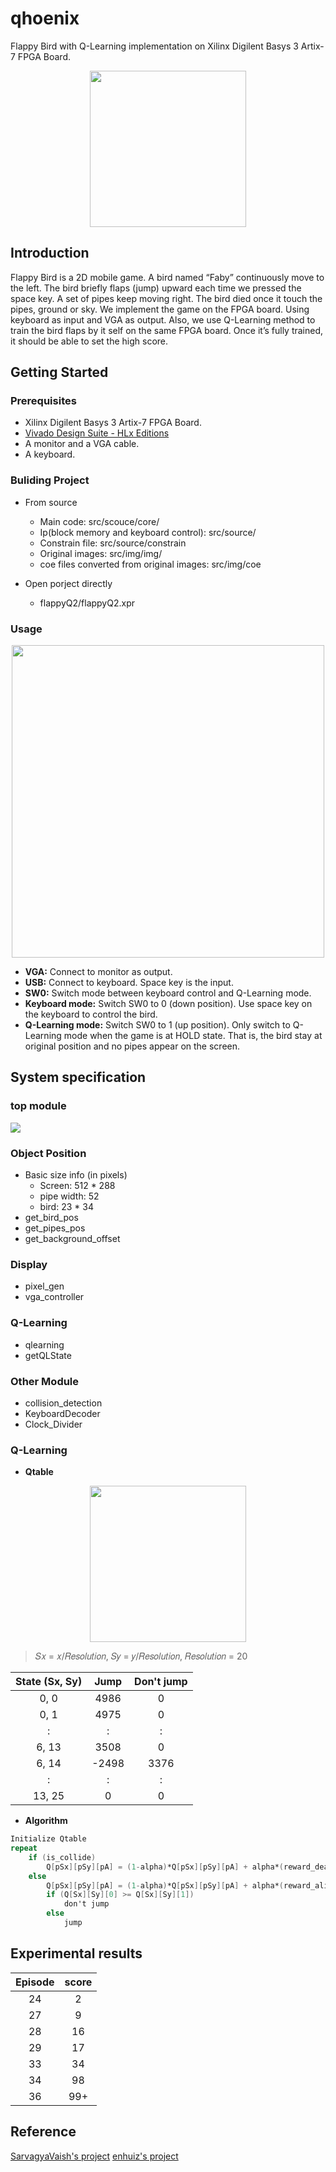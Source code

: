 # qhoenix
Flappy Bird with Q-Learning implementation on Xilinx Digilent Basys 3 Artix-7 FPGA Board.
<div style="text-align:center"><a href="https://www.youtube.com/watch?v=79jxCXUPers"><img src="https://i.imgur.com/Rut3BXg.png" width="250"/></a></div>


## Introduction
Flappy Bird is a 2D mobile game. A bird named “Faby” continuously move to the left. The bird briefly flaps (jump) upward each time we pressed the space key. A set of pipes keep moving right. The bird died once it touch the pipes, ground or sky. We implement the game on the FPGA board. Using keyboard as input and VGA as output.
Also, we use Q-Learning method to train the bird flaps by it self on the same FPGA board. Once it’s fully trained, it should be able to set the high score.
## Getting Started
### Prerequisites
* Xilinx Digilent Basys 3 Artix-7 FPGA Board.
* [Vivado Design Suite - HLx Editions](https://www.xilinx.com/support/download.html)
* A monitor and a VGA cable.
* A keyboard.

### Buliding Project
* From source
    * Main code: src/scouce/core/
    * Ip(block memory and keyboard control): src/source/
    * Constrain file: src/source/constrain
    * Original images: src/img/img/
    * coe files converted from original images: src/img/coe

* Open porject directly
    * flappyQ2/flappyQ2.xpr

### Usage
<center><img src="https://i.imgur.com/Bl9yDsR.jpg" width="500"/></center>

* **VGA:** Connect to monitor as output.
* **USB:** Connect to keyboard. Space key is the input.
* **SW0:** Switch mode between keyboard control and Q-Learning mode.
* **Keyboard mode:** Switch SW0 to 0 (down position). Use space key on the keyboard to control the bird.
* **Q-Learning mode:** Switch SW0 to 1 (up position). Only switch to Q-Learning mode when the game is at HOLD state. That is, the bird stay at original position and no pipes appear on the screen.

## System specification

### top module
![](https://i.imgur.com/PFwZ5mg.png)

### Object Position
* Basic size info (in pixels)
  * Screen: 512 * 288
  * pipe width: 52
  * bird: 23 * 34
* get_bird_pos
* get_pipes_pos
* get_background_offset

### Display
* pixel_gen
* vga_controller

### Q-Learning
* qlearning
* getQLState

### Other Module
* collision_detection
* KeyboardDecoder
* Clock_Divider

### Q-Learning
* **Qtable**
<center><img src="https://i.imgur.com/M0Xtgsc.png" width="250"/></center>

> 𝑆𝑥 = 𝑥/𝑅𝑒𝑠𝑜𝑙𝑢𝑡𝑖𝑜𝑛,
> 𝑆𝑦 = 𝑦/𝑅𝑒𝑠𝑜𝑙𝑢𝑡𝑖𝑜𝑛,
> 𝑅𝑒𝑠𝑜𝑙𝑢𝑡𝑖𝑜𝑛 = 20

| State (Sx, Sy) | Jump  | Don't jump |
|:--------------:|:-----:|:----------:|
|      0, 0      | 4986  |     0      |
|      0, 1      | 4975  |     0      |
|       :        |   :   |     :      |
|     6, 13      | 3508  |     0      |
|     6, 14      | -2498 |    3376    |
|       :        |   :   |     :      |
|     13, 25     |   0   |     0      |

* **Algorithm**
```verilog
Initialize Qtable
repeat
    if (is_collide)
        Q[pSx][pSy][pA] = (1-alpha)*Q[pSx][pSy][pA] + alpha*(reward_dead + gamma * max(Q[Sx][Sy]))
    else
        Q[pSx][pSy][pA] = (1-alpha)*Q[pSx][pSy][pA] + alpha*(reward_alive + gamma * max(Q[Sx][Sy]))
        if (Q[Sx][Sy][0] >= Q[Sx][Sy][1])
            don't jump
        else
            jump
```
## Experimental results
|   Episode    | score |
|:------------:|:-----:|
|      24      |   2   |
|      27      |   9   |
|      28      |   16  |
|      29      |   17  |
|      33      |   34  |
|      34      |   98  |
|      36      |   99+ |

## Reference
[SarvagyaVaish's project](https://github.com/SarvagyaVaish/FlappyBirdRL)
[enhuiz's project](https://github.com/Enhuiz/flappybird-ql)